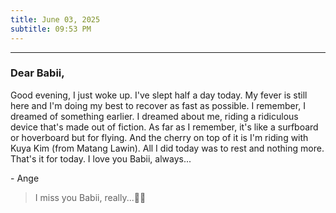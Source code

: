 ```yaml
---
title: June 03, 2025
subtitle: 09:53 PM
---
```

---

### Dear Babii,

Good evening, I just woke up. I've slept half a day today. My fever is still here and I'm doing my best to recover as fast as possible. I remember, I dreamed of something earlier. I dreamed about me, riding a ridiculous device that's made out of fiction. As far as I remember, it's like a surfboard or hoverboard but for flying. And the cherry on top of it is I'm riding with Kuya Kim (from Matang Lawin). All I did today was to rest and nothing more. That's it for today. I love you Babii, always...

\- Ange

> I miss you Babii, really...🙁😔
